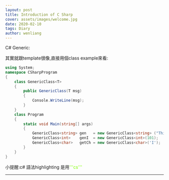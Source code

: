 ```yaml
---
layout: post
title: Introduction of C Sharp
cover: assets/images/welcome.jpg
date: 2020-02-10
tags: Diary
author: wenliang
---
```


C# Generic:

其實就跟template很像,直接用個class example來看:<br/>
```cs
using System;  
namespace CSharpProgram  
{  
    class GenericClass<T>  
    {  
        public GenericClass(T msg)  
        {  
            Console.WriteLine(msg);  
        }  
    }  
    class Program  
    {  
        static void Main(string[] args)  
        {  
            GenericClass<string> gen   = new GenericClass<string> ("This is generic class");  
            GenericClass<int>    genI  = new GenericClass<int>(101);  
            GenericClass<char>   getCh = new GenericClass<char>('I');  
        }  
    }  
}
```
小提醒:c# 語法highlighting 是用<font style="color:#7fff00">'''cs'''</font>
<hr>


